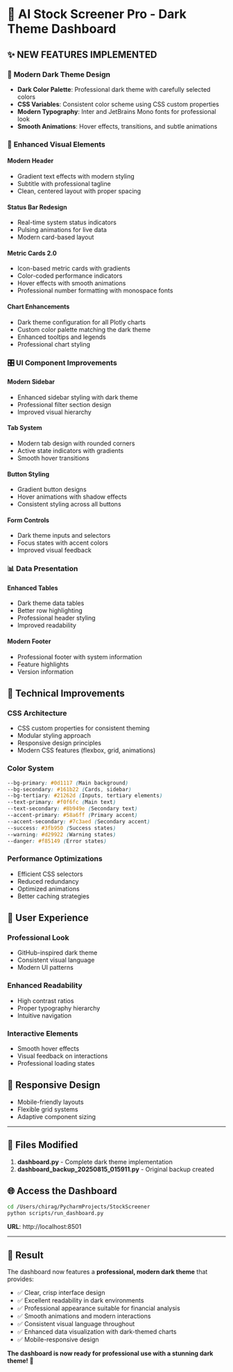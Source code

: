 # 🌙 AI Stock Screener Pro - Dark Theme Dashboard

## ✨ **NEW FEATURES IMPLEMENTED**

### 🎨 **Modern Dark Theme Design**
- **Dark Color Palette**: Professional dark theme with carefully selected colors
- **CSS Variables**: Consistent color scheme using CSS custom properties
- **Modern Typography**: Inter and JetBrains Mono fonts for professional look
- **Smooth Animations**: Hover effects, transitions, and subtle animations

### 🎯 **Enhanced Visual Elements**

#### **Modern Header**
- Gradient text effects with modern styling
- Subtitle with professional tagline
- Clean, centered layout with proper spacing

#### **Status Bar Redesign**
- Real-time system status indicators
- Pulsing animations for live data
- Modern card-based layout

#### **Metric Cards 2.0**
- Icon-based metric cards with gradients
- Color-coded performance indicators
- Hover effects with smooth animations
- Professional number formatting with monospace fonts

#### **Chart Enhancements**
- Dark theme configuration for all Plotly charts
- Custom color palette matching the dark theme
- Enhanced tooltips and legends
- Professional chart styling

### 🎛️ **UI Component Improvements**

#### **Modern Sidebar**
- Enhanced sidebar styling with dark theme
- Professional filter section design
- Improved visual hierarchy

#### **Tab System**
- Modern tab design with rounded corners
- Active state indicators with gradients
- Smooth hover transitions

#### **Button Styling**
- Gradient button designs
- Hover animations with shadow effects
- Consistent styling across all buttons

#### **Form Controls**
- Dark theme inputs and selectors
- Focus states with accent colors
- Improved visual feedback

### 📊 **Data Presentation**

#### **Enhanced Tables**
- Dark theme data tables
- Better row highlighting
- Professional header styling
- Improved readability

#### **Modern Footer**
- Professional footer with system information
- Feature highlights
- Version information

## 🚀 **Technical Improvements**

### **CSS Architecture**
- CSS custom properties for consistent theming
- Modular styling approach
- Responsive design principles
- Modern CSS features (flexbox, grid, animations)

### **Color System**
```css
--bg-primary: #0d1117 (Main background)
--bg-secondary: #161b22 (Cards, sidebar)
--bg-tertiary: #21262d (Inputs, tertiary elements)
--text-primary: #f0f6fc (Main text)
--text-secondary: #8b949e (Secondary text)
--accent-primary: #58a6ff (Primary accent)
--accent-secondary: #7c3aed (Secondary accent)
--success: #3fb950 (Success states)
--warning: #d29922 (Warning states)
--danger: #f85149 (Error states)
```

### **Performance Optimizations**
- Efficient CSS selectors
- Reduced redundancy
- Optimized animations
- Better caching strategies

## 🎯 **User Experience**

### **Professional Look**
- GitHub-inspired dark theme
- Consistent visual language
- Modern UI patterns

### **Enhanced Readability**
- High contrast ratios
- Proper typography hierarchy
- Intuitive navigation

### **Interactive Elements**
- Smooth hover effects
- Visual feedback on interactions
- Professional loading states

## 📱 **Responsive Design**
- Mobile-friendly layouts
- Flexible grid systems
- Adaptive component sizing

---

## 🔧 **Files Modified**

1. **dashboard.py** - Complete dark theme implementation
2. **dashboard_backup_20250815_015911.py** - Original backup created

## 🌐 **Access the Dashboard**

```bash
cd /Users/chirag/PycharmProjects/StockScreener
python scripts/run_dashboard.py
```

**URL**: http://localhost:8501

---

## 🎉 **Result**

The dashboard now features a **professional, modern dark theme** that provides:
- ✅ Clear, crisp interface design
- ✅ Excellent readability in dark environments
- ✅ Professional appearance suitable for financial analysis
- ✅ Smooth animations and modern interactions
- ✅ Consistent visual language throughout
- ✅ Enhanced data visualization with dark-themed charts
- ✅ Mobile-responsive design

**The dashboard is now ready for professional use with a stunning dark theme! 🚀**
